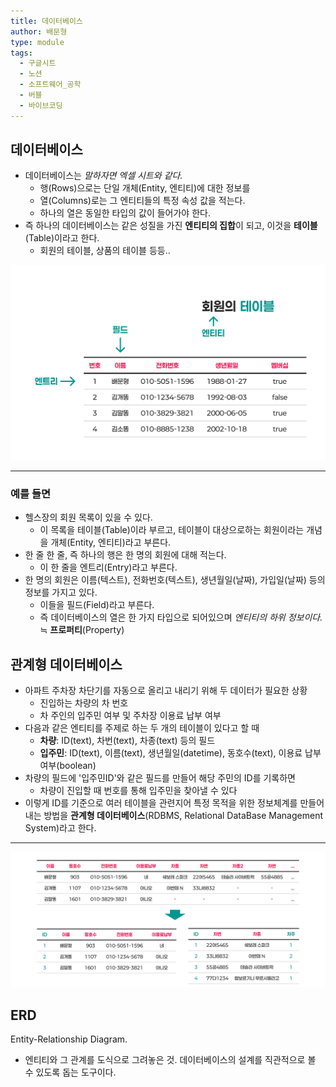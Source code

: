 ```yaml
---
title: 데이터베이스
author: 배문형
type: module
tags:
  - 구글시트
  - 노션
  - 소프트웨어_공학
  - 버블
  - 바이브코딩
---
```

## 데이터베이스

- 데이터베이스는 *말하자면 엑셀 시트와 같다.*
	- 행(Rows)으로는 단일 개체(Entity, 엔티티)에 대한 정보를
	- 열(Columns)로는 그 엔티티들의 특정 속성 값을 적는다.
	- 하나의 열은 동일한 타입의 값이 들어가야 한다.
- 즉 하나의 데이터베이스는 같은 성질을 가진 **엔티티의 집합**이 되고, 이것을 **테이블**(Table)이라고 한다. 
	- 회원의 테이블, 상품의 테이블 등등..

![](../attachments/database-members_table.png)

---

### 예를 들면

- 헬스장의 회원 목록이 있을 수 있다.
	- 이 목록을 테이블(Table)이라 부르고, 테이블이 대상으로하는 회원이라는 개념을 개체(Entity, 엔티티)라고 부른다.
- 한 줄 한 줄, 즉 하나의 행은 한 명의 회원에 대해 적는다.
	- 이 한 줄을 엔트리(Entry)라고 부른다.
- 한 명의 회원은 이름(텍스트), 전화번호(텍스트), 생년월일(날짜), 가입일(날짜) 등의 정보를 가지고 있다. 
	- 이들을 필드(Field)라고 부른다. 
	- 즉 데이터베이스의 열은 한 가지 타입으로 되어있으며 *엔티티의 하위 정보이다.* ≒ **프로퍼티**(Property)

## 관계형 데이터베이스

- 아파트 주차장 차단기를 자동으로 올리고 내리기 위해 두 데이터가 필요한 상황
	- 진입하는 차량의 차 번호
	- 차 주인의 입주민 여부 및 주차장 이용료 납부 여부
- 다음과 같은 엔티티를 주제로 하는 두 개의 테이블이 있다고 할 때
	- **차량**: ID(text), 차번(text), 차종(text) 등의 필드
	- **입주민**: ID(text), 이름(text), 생년월일(datetime), 동호수(text), 이용료 납부 여부(boolean)
- 차량의 필드에 '입주민ID'와 같은 필드를 만들어 해당 주민의 ID를 기록하면
	- 차량이 진입할 때 번호를 통해 입주민을 찾아낼 수 있다
- 이렇게 ID를 기준으로 여러 테이블을 관련지어 특정 목적을 위한 정보체계를 만들어내는 방법을 **관계형 데이터베이스**(RDBMS, Relational DataBase Management System)라고 한다.

---

![](../attachments/database-relation.png)

## ERD

Entity-Relationship Diagram.

- 엔티티와 그 관계를 도식으로 그려놓은 것. 데이터베이스의 설계를 직관적으로 볼 수 있도록 돕는 도구이다.